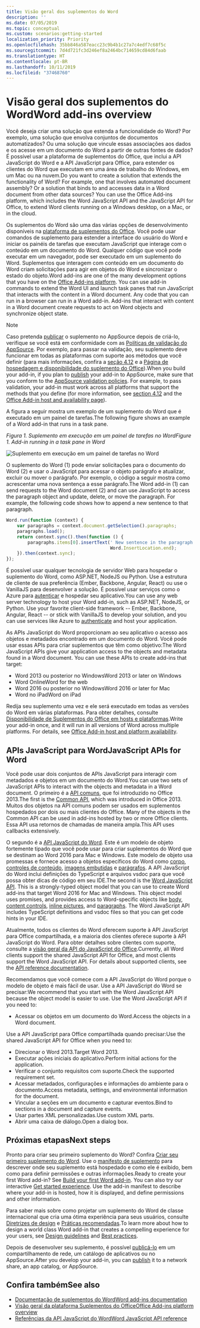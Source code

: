 ```yaml
---
title: Visão geral dos suplementos do Word
description: ''
ms.date: 07/05/2019
ms.topic: conceptual
ms.custom: scenarios:getting-started
localization_priority: Priority
ms.openlocfilehash: 35bb846a587eacc23c9b4b1c27a7c4edf7c68f5c
ms.sourcegitcommit: 7d4d721fc3d246ef8a2464bc714659cd84d6faab
ms.translationtype: HT
ms.contentlocale: pt-BR
ms.lasthandoff: 10/11/2019
ms.locfileid: "37468760"
---
```

# <a name="word-add-ins-overview"></a><span data-ttu-id="3703a-102">Visão geral dos suplementos do Word</span><span class="sxs-lookup"><span data-stu-id="3703a-102">Word add-ins overview</span></span>

<span data-ttu-id="3703a-p101">Você deseja criar uma solução que estenda a funcionalidade do Word? Por exemplo, uma solução que envolva conjuntos de documentos automatizados? Ou uma solução que vincule essas associações aos dados e os acesse em um documento do Word a partir de outras fontes de dados? É possível usar a plataforma de suplementos do Office, que inclui a API JavaScript do Word e a API JavaScript para Office, para estender os clientes do Word que executam em uma área de trabalho do Windows, em um Mac ou na nuvem.</span><span class="sxs-lookup"><span data-stu-id="3703a-p101">Do you want to create a solution that extends the functionality of Word? For example, one that involves automated document assembly? Or a solution that binds to and accesses data in a Word document from other data sources? You can use the Office Add-ins platform, which includes the Word JavaScript API and the JavaScript API for Office, to extend Word clients running on a Windows desktop, on a Mac, or in the cloud.</span></span>

<span data-ttu-id="3703a-p102">Os suplementos do Word são uma das várias opções de desenvolvimento disponíveis na [plataforma de suplementos do Office](../overview/office-add-ins.md). Você pode usar comandos de suplemento para estender a interface do usuário do Word e iniciar os painéis de tarefas que executam JavaScript que interage com o conteúdo em um documento do Word. Qualquer código que você pode executar em um navegador, pode ser executado em um suplemento do Word. Suplementos que interagem com conteúdo em um documento do Word criam solicitações para agir em objetos do Word e sincronizar o estado do objeto.</span><span class="sxs-lookup"><span data-stu-id="3703a-p102">Word add-ins are one of the many development options that you have on the [Office Add-ins platform](../overview/office-add-ins.md). You can use add-in commands to extend the Word UI and launch task panes that run JavaScript that interacts with the content in a Word document. Any code that you can run in a browser can run in a Word add-in. Add-ins that interact with content in a Word document create requests to act on Word objects and synchronize object state.</span></span> 

> [!NOTE]
> <span data-ttu-id="3703a-p103">Caso pretenda [publicar](../publish/publish.md) o suplemento no AppSource depois de criá-lo, verifique se você está em conformidade com as [Políticas de validação do AppSource](/office/dev/store/validation-policies). Por exemplo, para passar na validação, seu suplemento deve funcionar em todas as plataformas com suporte aos métodos que você definir (para mais informações, confira a [seção 4.12](/office/dev/store/validation-policies#4-apps-and-add-ins-behave-predictably) e a [Página de hospedagem e disponibilidade do suplemento do Office](../overview/office-add-in-availability.md)).</span><span class="sxs-lookup"><span data-stu-id="3703a-p103">When you build your add-in, if you plan to [publish](../publish/publish.md) your add-in to AppSource, make sure that you conform to the [AppSource validation policies](/office/dev/store/validation-policies). For example, to pass validation, your add-in must work across all platforms that support the methods that you define (for more information, see [section 4.12](/office/dev/store/validation-policies#4-apps-and-add-ins-behave-predictably) and the [Office Add-in host and availability page](../overview/office-add-in-availability.md)).</span></span>

<span data-ttu-id="3703a-113">A figura a seguir mostra um exemplo de um suplemento do Word que é executado em um painel de tarefas.</span><span class="sxs-lookup"><span data-stu-id="3703a-113">The following figure shows an example of a Word add-in that runs in a task pane.</span></span>

<span data-ttu-id="3703a-114">*Figura 1. Suplemento em execução em um painel de tarefas no Word*</span><span class="sxs-lookup"><span data-stu-id="3703a-114">*Figure 1. Add-in running in a task pane in Word*</span></span>

![Suplemento em execução em um painel de tarefas no Word](../images/word-add-in-show-host-client.png)

<span data-ttu-id="3703a-p104">O suplemento do Word (1) pode enviar solicitações para o documento do Word (2) e usar o JavaScript para acessar o objeto parágrafo e atualizar, excluir ou mover o parágrafo. Por exemplo, o código a seguir mostra como acrescentar uma nova sentença a esse parágrafo.</span><span class="sxs-lookup"><span data-stu-id="3703a-p104">The Word add-in (1) can send requests to the Word document (2) and can use JavaScript to access the paragraph object and update, delete, or move the paragraph. For example, the following code shows how to append a new sentence to that paragraph.</span></span>

```js
Word.run(function (context) {
    var paragraphs = context.document.getSelection().paragraphs;
    paragraphs.load();
    return context.sync().then(function () {
        paragraphs.items[0].insertText(' New sentence in the paragraph.',
                                       Word.InsertLocation.end);
    }).then(context.sync);
});

```

<span data-ttu-id="3703a-p105">É possível usar qualquer tecnologia de servidor Web para hospedar o suplemento do Word, como ASP.NET, NodeJS ou Python. Use a estrutura de cliente de sua preferência (Ember, Backbone, Angular, React) ou use o VanillaJS para desenvolver a solução. É possível usar serviços como o Azure para [autenticar](../develop/use-the-oauth-authorization-framework-in-an-office-add-in.md) e hospedar seu aplicativo.</span><span class="sxs-lookup"><span data-stu-id="3703a-p105">You can use any web server technology to host your Word add-in, such as ASP.NET, NodeJS, or Python. Use your favorite client-side framework -- Ember, Backbone, Angular, React -- or stick with VanillaJS to develop your solution, and you can use services like Azure to [authenticate](../develop/use-the-oauth-authorization-framework-in-an-office-add-in.md) and host your application.</span></span>

<span data-ttu-id="3703a-p106">As APIs JavaScript do Word proporcionam ao seu aplicativo o acesso aos objetos e metadados encontrado em um documento do Word. Você pode usar essas APIs para criar suplementos que têm como objetivo:</span><span class="sxs-lookup"><span data-stu-id="3703a-p106">The Word JavaScript APIs give your application access to the objects and metadata found in a Word document. You can use these APIs to create add-ins that target:</span></span>

* <span data-ttu-id="3703a-122">Word 2013 ou posterior no Windows</span><span class="sxs-lookup"><span data-stu-id="3703a-122">Word 2013 or later on Windows</span></span>
* <span data-ttu-id="3703a-123">Word Online</span><span class="sxs-lookup"><span data-stu-id="3703a-123">Word for the web</span></span>
* <span data-ttu-id="3703a-124">Word 2016 ou posterior no Windows</span><span class="sxs-lookup"><span data-stu-id="3703a-124">Word 2016 or later for Mac</span></span>
* <span data-ttu-id="3703a-125">Word no iPad</span><span class="sxs-lookup"><span data-stu-id="3703a-125">Word on iPad</span></span>

<span data-ttu-id="3703a-p107">Redija seu suplemento uma vez e ele será executado em todas as versões do Word em várias plataformas. Para obter detalhes, consulte [Disponibilidade de Suplementos do Office em hosts e plataformas](../overview/office-add-in-availability.md).</span><span class="sxs-lookup"><span data-stu-id="3703a-p107">Write your add-in once, and it will run in all versions of Word across multiple platforms. For details, see [Office Add-in host and platform availability](../overview/office-add-in-availability.md).</span></span>

## <a name="javascript-apis-for-word"></a><span data-ttu-id="3703a-128">APIs JavaScript para Word</span><span class="sxs-lookup"><span data-stu-id="3703a-128">JavaScript APIs for Word</span></span>

<span data-ttu-id="3703a-129">Você pode usar dois conjuntos de APIs JavaScript para interagir com metadados e objetos em um documento do Word.</span><span class="sxs-lookup"><span data-stu-id="3703a-129">You can use two sets of JavaScript APIs to interact with the objects and metadata in a Word document.</span></span> <span data-ttu-id="3703a-130">O primeiro é a [API comuns](/javascript/api/office), que foi introduzido no Office 2013.</span><span class="sxs-lookup"><span data-stu-id="3703a-130">The first is the [Common API](/javascript/api/office), which was introduced in Office 2013.</span></span> <span data-ttu-id="3703a-131">Muitos dos objetos na API comuns podem ser usados em suplementos hospedados por dois ou mais clientes do Office. </span><span class="sxs-lookup"><span data-stu-id="3703a-131">Many of the objects in the Common API can be used in add-ins hosted by two or more Office clients.</span></span> <span data-ttu-id="3703a-132">Essa API usa retornos de chamadas de maneira ampla.</span><span class="sxs-lookup"><span data-stu-id="3703a-132">This API uses callbacks extensively.</span></span>

<span data-ttu-id="3703a-p109">O segundo é a [API JavaScript do Word](/javascript/api/word). Este é um modelo de objeto fortemente tipado que você pode usar para criar suplementos do Word que se destinam ao Word 2016 para Mac e Windows. Este modelo de objeto usa promessas e fornece acesso a objetos específicos do Word como [corpo](/javascript/api/word/word.body), [controles de conteúdo](/javascript/api/word/word.contentcontrol), [imagens embutidas](/javascript/api/word/word.inlinepicture) e [parágrafos](/javascript/api/word/word.paragraph). A API JavaScript do Word inclui definições do TypeScript e arquivos vsdoc para que você possa obter dicas de código em seu IDE.</span><span class="sxs-lookup"><span data-stu-id="3703a-p109">The second is the [Word JavaScript API](/javascript/api/word). This is a strongly-typed object model that you can use to create Word add-ins that target Word 2016 for Mac and Windows. This object model uses promises, and provides access to Word-specific objects like [body](/javascript/api/word/word.body), [content controls](/javascript/api/word/word.contentcontrol), [inline pictures](/javascript/api/word/word.inlinepicture), and [paragraphs](/javascript/api/word/word.paragraph). The Word JavaScript API includes TypeScript definitions and vsdoc files so that you can get code hints in your IDE.</span></span>

<span data-ttu-id="3703a-p110">Atualmente, todos os clientes do Word oferecem suporte à API JavaScript para Office compartilhada, e a maioria dos clientes oferece suporte à API JavaScript do Word. Para obter detalhes sobre clientes com suporte, consulte a [visão geral da API do JavaScript do Office](../reference/javascript-api-for-office.md).</span><span class="sxs-lookup"><span data-stu-id="3703a-p110">Currently, all Word clients support the shared JavaScript API for Office, and most clients support the Word JavaScript API. For details about supported clients, see the [API reference documentation](../reference/javascript-api-for-office.md).</span></span>

<span data-ttu-id="3703a-p111">Recomendamos que você comece com a API JavaScript do Word porque o modelo de objeto é mais fácil de usar. Use a API JavaScript do Word se precisar:</span><span class="sxs-lookup"><span data-stu-id="3703a-p111">We recommend that you start with the Word JavaScript API because the object model is easier to use. Use the Word JavaScript API if you need to:</span></span>

* <span data-ttu-id="3703a-141">Acessar os objetos em um documento do Word.</span><span class="sxs-lookup"><span data-stu-id="3703a-141">Access the objects in a Word document.</span></span>

<span data-ttu-id="3703a-142">Use a API JavaScript para Office compartilhada quando precisar:</span><span class="sxs-lookup"><span data-stu-id="3703a-142">Use the shared JavaScript API for Office when you need to:</span></span>

* <span data-ttu-id="3703a-143">Direcionar o Word 2013.</span><span class="sxs-lookup"><span data-stu-id="3703a-143">Target Word 2013.</span></span>
* <span data-ttu-id="3703a-144">Executar ações iniciais do aplicativo.</span><span class="sxs-lookup"><span data-stu-id="3703a-144">Perform initial actions for the application.</span></span>
* <span data-ttu-id="3703a-145">Verificar o conjunto requisitos com suporte.</span><span class="sxs-lookup"><span data-stu-id="3703a-145">Check the supported requirement set.</span></span>
* <span data-ttu-id="3703a-146">Acessar metadados, configurações e informações do ambiente para o documento.</span><span class="sxs-lookup"><span data-stu-id="3703a-146">Access metadata, settings, and environmental information for the document.</span></span>
* <span data-ttu-id="3703a-147">Vincular a seções em um documento e capturar eventos.</span><span class="sxs-lookup"><span data-stu-id="3703a-147">Bind to sections in a document and capture events.</span></span>
* <span data-ttu-id="3703a-148">Usar partes XML personalizadas.</span><span class="sxs-lookup"><span data-stu-id="3703a-148">Use custom XML parts.</span></span>
* <span data-ttu-id="3703a-149">Abrir uma caixa de diálogo.</span><span class="sxs-lookup"><span data-stu-id="3703a-149">Open a dialog box.</span></span>

## <a name="next-steps"></a><span data-ttu-id="3703a-150">Próximas etapas</span><span class="sxs-lookup"><span data-stu-id="3703a-150">Next steps</span></span>

<span data-ttu-id="3703a-p112">Pronto para criar seu primeiro suplemento do Word? Confira [Criar seu primeiro suplemento do Word](word-add-ins.md). Use o [manifesto de suplemento](../develop/add-in-manifests.md) para descrever onde seu suplemento está hospedado e como ele é exibido, bem como para definir permissões e outras informações.</span><span class="sxs-lookup"><span data-stu-id="3703a-p112">Ready to create your first Word add-in? See [Build your first Word add-in](word-add-ins.md). You can also try our interactive [Get started experience](../develop/add-in-manifests.md). Use the add-in manifest to describe where your add-in is hosted, how it is displayed, and define permissions and other information.</span></span>

<span data-ttu-id="3703a-154">Para saber mais sobre como projetar um suplemento do Word de classe internacional que cria uma ótima experiência para seus usuários, consulte [Diretrizes de design](../design/add-in-design.md) e [Práticas recomendadas](../concepts/add-in-development-best-practices.md).</span><span class="sxs-lookup"><span data-stu-id="3703a-154">To learn more about how to design a world class Word add-in that creates a compelling experience for your users, see [Design guidelines](../design/add-in-design.md) and [Best practices](../concepts/add-in-development-best-practices.md).</span></span>

<span data-ttu-id="3703a-155">Depois de desenvolver seu suplemento, é possível [publicá-lo](../publish/publish.md) em um compartilhamento de rede, um catálogo de aplicativos ou no AppSource.</span><span class="sxs-lookup"><span data-stu-id="3703a-155">After you develop your add-in, you can [publish](../publish/publish.md) it to a network share, an app catalog, or AppSource.</span></span>

## <a name="see-also"></a><span data-ttu-id="3703a-156">Confira também</span><span class="sxs-lookup"><span data-stu-id="3703a-156">See also</span></span>

* [<span data-ttu-id="3703a-157">Documentação de suplementos do Word</span><span class="sxs-lookup"><span data-stu-id="3703a-157">Word add-ins documentation</span></span>](index.md)
* [<span data-ttu-id="3703a-158">Visão geral da plataforma Suplementos do Office</span><span class="sxs-lookup"><span data-stu-id="3703a-158">Office Add-ins platform overview</span></span>](../overview/office-add-ins.md)
* [<span data-ttu-id="3703a-159">Referências da API JavaScript do Word</span><span class="sxs-lookup"><span data-stu-id="3703a-159">Word JavaScript API reference</span></span>](/office/dev/add-ins/reference/overview/word-add-ins-reference-overview)
